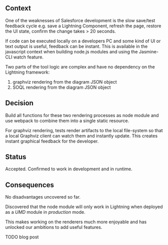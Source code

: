 ## Context

One of the weaknesses of Salesforce development is the slow save/test feedback cycle
e.g. save a Lightning Component, refresh the page, restore the UI state, confirm the change takes > 20 seconds.

If code can be executed locally on a developers PC and some kind of UI or text output is useful, feedback can be instant.
This is available in the javascript context when building node.js modules and using the Jasmine-CLI watch feature.

Two parts of the tool logic are complex and have no dependency on the Lightning framework:

1. graphviz rendering from the diagram JSON object
2. SOQL rendering from the diagram JSON object

## Decision

Build all functions for these two rendering processes as node module and use webpack to combine them into a single static resource.

For graphviz rendering, tests render artifacts to the local file-system so that a local Graphviz client can watch them and instantly update.
This creates instant graphical feedback for the developer.

## Status

Accepted. Confirmed to work in development and in runtime.

## Consequences

No disadvantages uncovered so far.

Discovered that the node module will only work in Lightning when deployed as a *UMD* module in *production* mode.

This makes working on the renderers much more enjoyable and has unlocked our ambitions to add useful features.

TODO blog post